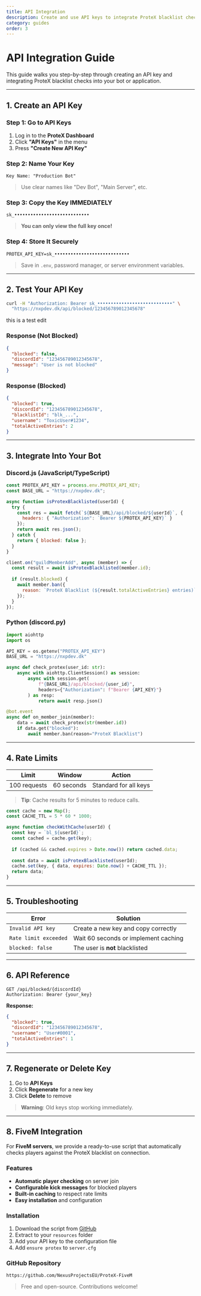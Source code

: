 ```yaml
---
title: API Integration
description: Create and use API keys to integrate ProteX blacklist checks into your bot or application
category: guides
order: 3
---
```


# API Integration Guide

This guide walks you step-by-step through creating an API key and integrating ProteX blacklist checks into your bot or application.

---

## 1. Create an API Key

### Step 1: Go to API Keys
1. Log in to the **ProteX Dashboard**
2. Click **"API Keys"** in the menu
3. Press **"Create New API Key"**

### Step 2: Name Your Key
```
Key Name: "Production Bot"
```
> Use clear names like "Dev Bot", "Main Server", etc.

### Step 3: Copy the Key **IMMEDIATELY**
```
sk_••••••••••••••••••••••••••••
```
> **You can only view the full key once!**

### Step 4: Store It Securely
```env
PROTEX_API_KEY=sk_••••••••••••••••••••••••••••
```
> Save in `.env`, password manager, or server environment variables.

---

## 2. Test Your API Key

```bash
curl -H "Authorization: Bearer sk_••••••••••••••••••••••••••••" \
  "https://nxpdev.dk/api/blocked/123456789012345678"
```

this is a test edit

### Response (Not Blocked)
```json
{
  "blocked": false,
  "discordId": "123456789012345678",
  "message": "User is not blocked"
}
```

### Response (Blocked)
```json
{
  "blocked": true,
  "discordId": "123456789012345678",
  "blacklistId": "blk_...",
  "username": "ToxicUser#1234",
  "totalActiveEntries": 2
}
```

---

## 3. Integrate Into Your Bot

### Discord.js (JavaScript/TypeScript)

```javascript
const PROTEX_API_KEY = process.env.PROTEX_API_KEY;
const BASE_URL = "https://nxpdev.dk";

async function isProtexBlacklisted(userId) {
  try {
    const res = await fetch(`${BASE_URL}/api/blocked/${userId}`, {
      headers: { "Authorization": `Bearer ${PROTEX_API_KEY}` }
    });
    return await res.json();
  } catch {
    return { blocked: false };
  }
}

client.on("guildMemberAdd", async (member) => {
  const result = await isProtexBlacklisted(member.id);
  
  if (result.blocked) {
    await member.ban({
      reason: `ProteX Blacklist (${result.totalActiveEntries} entries)`
    });
  }
});
```

### Python (discord.py)

```python
import aiohttp
import os

API_KEY = os.getenv("PROTEX_API_KEY")
BASE_URL = "https://nxpdev.dk"

async def check_protex(user_id: str):
    async with aiohttp.ClientSession() as session:
        async with session.get(
            f"{BASE_URL}/api/blocked/{user_id}",
            headers={"Authorization": f"Bearer {API_KEY}"}
        ) as resp:
            return await resp.json()

@bot.event
async def on_member_join(member):
    data = await check_protex(str(member.id))
    if data.get("blocked"):
        await member.ban(reason="ProteX Blacklist")
```

---

## 4. Rate Limits

| Limit | Window | Action |
|-------|--------|--------|
| 100 requests | 60 seconds | Standard for all keys |

> **Tip**: Cache results for 5 minutes to reduce calls.

```javascript
const cache = new Map();
const CACHE_TTL = 5 * 60 * 1000;

async function checkWithCache(userId) {
  const key = `bl_${userId}`;
  const cached = cache.get(key);
  
  if (cached && cached.expires > Date.now()) return cached.data;
  
  const data = await isProtexBlacklisted(userId);
  cache.set(key, { data, expires: Date.now() + CACHE_TTL });
  return data;
}
```

---

## 5. Troubleshooting

| Error | Solution |
|------|----------|
| `Invalid API key` | Create a new key and copy correctly |
| `Rate limit exceeded` | Wait 60 seconds or implement caching |
| `blocked: false` | The user is **not** blacklisted |

---

## 6. API Reference

```
GET /api/blocked/{discordId}
Authorization: Bearer {your_key}
```

**Response:**
```json
{
  "blocked": true,
  "discordId": "123456789012345678",
  "username": "User#0001",
  "totalActiveEntries": 1
}
```

---

## 7. Regenerate or Delete Key

1. Go to **API Keys**
2. Click **Regenerate** for a new key
3. Click **Delete** to remove

> **Warning**: Old keys stop working immediately.

---

## 8. FiveM Integration

For **FiveM servers**, we provide a ready-to-use script that automatically checks players against the ProteX blacklist on connection.

### Features
- **Automatic player checking** on server join
- **Configurable kick messages** for blocked players
- **Built-in caching** to respect rate limits
- **Easy installation** and configuration

### Installation
1. Download the script from [GitHub](https://github.com/NexusProjectsEU/ProteX-FiveM)
2. Extract to your `resources` folder
3. Add your API key to the configuration file
4. Add `ensure protex` to `server.cfg`

### GitHub Repository
```
https://github.com/NexusProjectsEU/ProteX-FiveM
```

> Free and open-source. Contributions welcome!